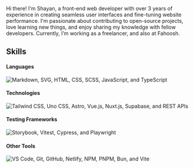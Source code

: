 Hi there! I'm Shayan, a front-end web developer with over 3 years of experience in creating seamless user interfaces and fine-tuning website performance. I'm passionate about contributing to open-source projects, love learning new things, and enjoy sharing my knowledge with fellow developers. Currently, I’m working as a freelancer, and also at Fahoosh.

## Skills
#### Languages
![Markdown, SVG, HTML, CSS, SCSS, JavaScript, and TypeScript](https://go-skill-icons.vercel.app/api/icons?i=md,svg,html,css,scss,js,ts)

#### Technologies
![Tailwind CSS, Uno CSS, Astro, Vue.js, Nuxt.js, Supabase, and REST APIs](https://go-skill-icons.vercel.app/api/icons?i=tailwind,unocss,astro,vue,nuxt,supabase,api)

#### Testing Frameworks
![Storybook, Vitest, Cypress, and Playwright](https://go-skill-icons.vercel.app/api/icons?i=storybook,vitest,cypress,playwright)

#### Other Tools
![VS Code, Git, GitHub, Netlify, NPM, PNPM, Bun, and Vite](https://go-skill-icons.vercel.app/api/icons?i=vscode,git,github,netlify,npm,pnpm,bun,vite)
